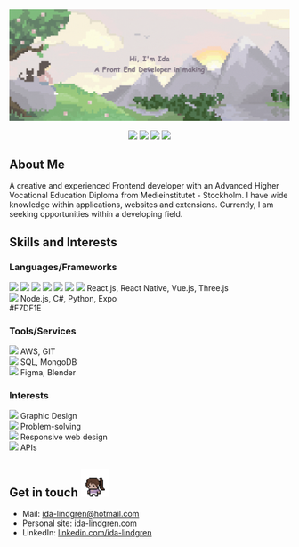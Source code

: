 <img src="https://github.com/IdaLindgrn/IdaLindgrn/blob/main/assets/banner-with-text.gif"/>

<p align="center">
 <img src="https://badges.pufler.dev/visits/idalindgrn/idalindgrn"/>   
 <img src="https://badges.pufler.dev/years/idalindgrn"/> 
 <img src="https://badges.pufler.dev/commits/monthly/idalindgrn" />
 <img src="https://badges.pufler.dev/repos/idalindgrn"/>
</p>



## About Me 


A creative and experienced Frontend developer with an Advanced Higher Vocational Education Diploma from Medieinstitutet - Stockholm. I have wide knowledge within applications, websites and extensions. Currently, I am seeking opportunities within a developing field.


<!-- ## Knowledge -->
## Skills and Interests

### Languages/Frameworks
<img src="https://img.shields.io/badge/-HTML5-E34F26?style=flat-square&logo=html5&logoColor=white"/> <img src="https://img.shields.io/badge/-CSS3-1572B6?style=flat-square&logo=css3"/> <img src="https://img.shields.io/badge/-SASS-CC6699?style=flat-square&logo=html5&logoColor=white"/> <img src="https://img.shields.io/badge/-Tailwind-06B6D4?style=flat-square&logo=html5&logoColor=white"/> <img src="https://img.shields.io/badge/-JavaScript-F7DF1E?style=flat-square&logo=typescript"/> <img src="https://img.shields.io/badge/-TypeScript-3178C6?style=flat-square&logo=typescript"/> 
<img src="https://img.shields.io/badge/-React-61DAFB?style=flat-square&logo=react&logoColor=white"/> React.js, React Native, Vue.js, Three.js  
<img src="https://img.shields.io/badge/-Node.js-339933?style=flat-square&logo=node.js&logoColor=white"/> Node.js, C#, Python, Expo  
#F7DF1E
### Tools/Services
<img src="https://img.shields.io/badge/-AWS-232F3E?style=flat-square&logo=amazon-aws&logoColor=white"/> AWS, GIT  
<img src="https://img.shields.io/badge/-SQL-4479A1?style=flat-square&logo=sql&logoColor=white"/> SQL, MongoDB  
<img src="https://img.shields.io/badge/-Figma-F24E1E?style=flat-square&logo=figma&logoColor=white"/> Figma, Blender  

### Interests
<img src="https://img.shields.io/badge/-Graphic%20Design-FF5733?style=flat-square"/> Graphic Design  
<img src="https://img.shields.io/badge/-Problem%20Solving-FFD700?style=flat-square"/> Problem-solving  
<img src="https://img.shields.io/badge/-Responsive%20Web%20Design-33C7FF?style=flat-square"/> Responsive web design  
<img src="https://img.shields.io/badge/-APIs-FF6F61?style=flat-square"/> APIs  

<!--  
<p align="left">
  <img src="https://img.shields.io/badge/-HTML5-E34F26?style=flat-square&logo=html5&logoColor=white"/>
  <img src="https://img.shields.io/badge/-CSS3-1572B6?style=flat-square&logo=css3"/>
  <img src="https://img.shields.io/badge/-Bootstrap-563D7C?style=flat-square&logo=bootstrap"/>
  <img src="https://img.shields.io/badge/-TypeScript-354f76?style=flat-square&logo=typescript"/>
  <img src="https://img.shields.io/badge/-React-377a8a?style=flat-square&logo=react"/>
  <img src="https://img.shields.io/badge/-Vue-428981?style=flat-square&logo=vuedotjs"/>
  <img src="https://img.shields.io/badge/-MongoDB-2f5f26?style=flat-square&logo=mongodb"/>
  <img src="https://img.shields.io/badge/-Nodejs-1b5745?style=flat-square&logo=Node.js"/>
  <img src="https://img.shields.io/badge/-GitHub-black?style=flat-square&logo=github"/>
</p>
-->



## Get in touch <img width="50px" src="https://github.com/IdaLindgrn/IdaLindgrn/blob/main/assets/character.gif"/>

* Mail: ida-lindgren@hotmail.com
* Personal site: [ida-lindgren.com](https://ida-lindgren.netlify.app/)
* LinkedIn: [linkedin.com/ida-lindgren](https://www.linkedin.com/in/ida-lindgren-0b6099207/)


<!--
**IdaLindgrn/IdaLindgrn** is a ✨ _special_ ✨ repository because its `README.md` (this file) appears on your GitHub profile.

Here are some ideas to get you started:

- 🔭 I’m currently working on ...
- 🌱 I’m currently learning ...
- 👯 I’m looking to collaborate on ...
- 🤔 I’m looking for help with ...
- 💬 Ask me about ...
- 📫 How to reach me: ...
- 😄 Pronouns: ...
- ⚡ Fun fact: ...
-->

